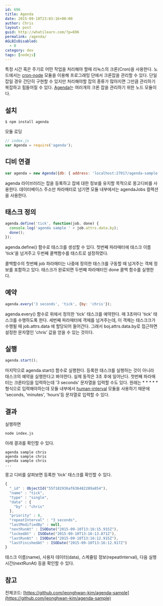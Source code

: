 ```yaml
---
id: 696
title: Agenda
date: 2015-09-10T23:03:16+00:00
author: Chris
layout: post
guid: http://whatilearn.com/?p=696
permalink: /agenda/
AGLBIsDisabled:
  - 0
category: dev
tags: [nodejs]
---
```

특정 시간 혹은 주기로 어떤 작업을 처리해야 할때 리눅스의 크론(Cron)을 사용한다. 노드에서는 [cron-node](https://github.com/ncb000gt/node-cron) 모듈을 이용해 프로그래밍 단에서 크론잡을 관리할 수 있다. 단일 잡일 경우 간단히 구현할 수 있지만 처리해야할 잡의 종류가 많아지면 그만큼 관리하기 복잡하고 힘들어질 수 있다. [Agenda](https://github.com/rschmukler/agenda)는 여러개의 크론 잡을 관리하기 위한 노드 모듈이다.

## 설치

```
$ npm install agenda
```

모듈 로딩

```javascript
// index.js
var Agenda = require('agenda');
```

## 디비 연결

```javascript
var agenda = new Agenda({db: { address: 'localhost:27017/agenda-sample'}});
```

agenda 라이브러리는 잡을 등록하고 잡에 대한 정보를 유지할 목적으로 몽고디비를 사용한다. 데이터베이스 주소만 파라매터로 넘기면 모듈 내부에서는 agendaJobs 컬렉션을 사용한다.

## 태스크 정의

```javascript
agenda.define('tick', function(job, done) {
  console.log('agenda sample ' + job.attrs.data.by);
  done();
});
```

agenda.define() 함수로 태스크를 생성할 수 있다. 첫번째 파라매터에 태스크 이름 'tick'을 넘겨주고 두번째 콜백함수를 태스트로 설정하였다.

콜백함수의 첫번째 job 파라매터는 나중에 정의한 태스크를 구동할 때 넘겨주는 객체 정보를 포함하고 있다. 태스크가 완료되면 두번째 파라매터인 done 콜백 함수를 실행한다.

## 예약

```javascript
agenda.every('3 seconds', 'tick', {by: 'chris'});
```

agenda.every() 함수로 위에서 정의한 'tick' 태스크를 예약한다. 매 3초마다 'tick' 태스크를 수행하도록 한다. 세번째 파라매터에 객체를 넘겨주는데, 이 객체는 태스크크가 수행될 때 job.attrs.data 에 할당되어 들어간다. 그래서 boj.attrs.data.by로 접근하면 설정한 문자열인 'chris' 값을 얻을 수 있는 것이다.


## 실행

```javascript
agenda.start();
```

마지막으로 agenda.start() 함수로 실행한다. 등록한 태스크를 실행하는 것이 아니라 태스크의 예약을 실행한다고 봐야한다. 실제 동작은 3초 후에 일어난다. 첫번째 파라매터는 크론타임을 입력하는데 '3 seconds' 문자열을 입력할 수도 있다. 원래는 * * * * * 형식으로 입력해야하는데 모듈 내부에서 [human-interval](https://github.com/rschmukler/human-interval) 모듈을 사용하기 때문에 'seconds, 'minutes', 'hours'등 문자열로 입력할 수 있다.

## 결과

실행하면

```
node index.js
```

아래 결과를 확인할 수 있다.

```
agenda sample chris
agenda sample chris
agenda sample chris
...
```

몽고 디비를 살펴보면 등록한 'tick' 태스크를 확인할 수 있다.

```javascript
{
  "_id" : ObjectId("55f182936af636482289a854"),
  "name" : "tick",
  "type" : "single",
  "data" : {
    "by" : "chris"
  },
  "priority" : 0,
  "repeatInterval" : "3 seconds",
  "lastModifiedBy" : null,
  "nextRunAt" : ISODate("2015-09-10T13:16:15.915Z"),
  "lockedAt" : ISODate("2015-09-10T13:16:13.871Z"),
  "lastRunAt" : ISODate("2015-09-10T13:16:12.915Z"),
  "lastFinishedAt" : ISODate("2015-09-10T13:16:12.917Z")
}
```

태스크 이름(name), 사용자 데이터(data), 스케쥴링 정보(repeatInterval), 다음 실행시간(nextRunAt) 등을 확인할 수 있다.


## 참고

전체코드: [https://github.com/jeonghwan-kim/agenda-sample](https://github.com/jeonghwan-kim/agenda-sample)

